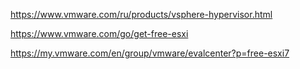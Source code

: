 https://www.vmware.com/ru/products/vsphere-hypervisor.html

https://www.vmware.com/go/get-free-esxi

https://my.vmware.com/en/group/vmware/evalcenter?p=free-esxi7

